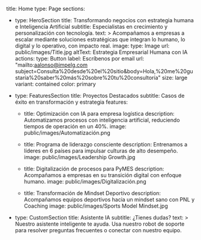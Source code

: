 title: Home
type: Page
sections:
  - type: HeroSection
    title: Transformando negocios con estrategia humana e Inteligencia Artificial
    subtitle: Especialistas en crecimiento y personalización con tecnología.
    text: >
      Acompañamos a empresas a escalar mediante soluciones estratégicas que integran lo humano, lo digital y lo operativo, con impacto real.
    image:
      type: Image
      url: public/images/Title.jpg
      altText: Estrategia Empresarial Humana con IA
    actions:
     type: Button
      label: Escríbenos por email
      url: "mailto:aalonso@impelg.com subject=Consulta%20desde%20el%20sitio&body=Hola,%20me%20gustaría%20saber%20más%20sobre%20tu%20consultoría"
      size: large
      variant: contained
      color: primary

  - type: FeaturesSection
    title: Proyectos Destacados
    subtitle: Casos de éxito en transformación y estrategia
    features:
      - title: Optimización con IA para empresa logística
        description: Automatizamos procesos con inteligencia artificial, reduciendo tiempos de operación en un 40%.
        image: public/images/Automatización.png

      - title: Programa de liderazgo consciente
        description: Entrenamos a líderes en 6 países para impulsar culturas de alto desempeño.
        image: public/images/Leadership Growth.jpg

      - title: Digitalización de procesos para PyMES
        description: Acompañamos a empresas en su transición digital con enfoque humano.
        image: public/images/Digitalización.png

      - title: Transformación de Mindset Deportivo
        description: Acompañamos equipos deportivos hacia un mindset sano con PNL y Coaching
        image: public/images/Sports Model Mindset.jpg

  - type: CustomSection
    title: Asistente IA
    subtitle: ¿Tienes dudas?
    text: >
      Nuestro asistente inteligente te ayuda. Usa nuestro robot de soporte para resolver preguntas frecuentes o conectar con nuestro equipo.

